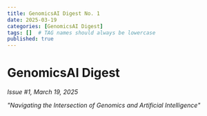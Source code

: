 ```yaml
---
title: GenomicsAI Digest No. 1
date: 2025-03-19
categories: [GenomicsAI Digest]
tags: []  # TAG names should always be lowercase
published: true
---
```


# GenomicsAI Digest

*Issue #1, March 19, 2025*

*"Navigating the Intersection of Genomics and Artificial Intelligence"*
